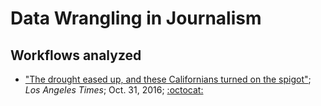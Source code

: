 # Data Wrangling in Journalism

## Workflows analyzed

* ["The drought eased up, and these Californians turned on the spigot"](https://www.latimes.com/local/lanow/la-me-ln-water-conservation-backslide-20161018-snap-htmlstory.html); *Los Angeles Times*; Oct. 31, 2016; [:octocat:](https://github.com/datadesk/california-ccscore-analysis)
